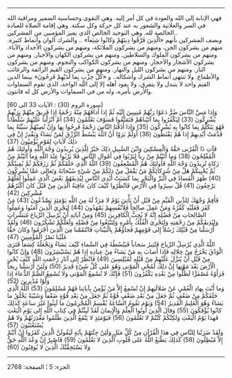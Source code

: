 ------------------------------------------------------------------------

فهي الإنابة إلى الله والعودة في كل أمر إليه. وهي التقوى وحساسية الضمير
ومراقبة الله في السر والعلانية والشعور به عند كل حركة وكل سكنة. وهي
إقامة الصلاة للعبادة الخالصة لله. وهي التوحيد الخالص الذي يميز المؤمنين
من المشركين..  
ويصف المشركين بأنهم «الَّذِينَ فَرَّقُوا دِينَهُمْ وَكانُوا شِيَعاً» .. والشرك ألوان
وأنماط كثيرة. منهم من يشركون الجن، ومنهم من يشركون الملائكة، ومنهم من
يشركون الأجداد والآباء. ومنهم من يشركون الملوك والسلاطين. ومنهم من
يشركون الكهان والأحبار. ومنهم من يشركون الأشجار والأحجار. ومنهم من
يشركون الكواكب والنجوم. ومنهم من يشركون النار. ومنهم من يشركون الليل
والنهار. ومنهم من يشركون القيم الزائفة والرغائب والأطماع. ولا تنتهي
أنماط الشرك وأشكاله.. و «كُلُّ حِزْبٍ بِما لَدَيْهِمْ فَرِحُونَ» بينما الدين القيم واحد
لا يتبدل ولا يتفرق، ولا يقود أهله إلا إلى الله الواحد، الذي تقوم
السماوات والأرض بأمره، وله من في السماوات والأرض كل له قانتون.  
  
\[سورة الروم (30) : الآيات 33 الى 60\]  
وَإِذا مَسَّ النَّاسَ ضُرٌّ دَعَوْا رَبَّهُمْ مُنِيبِينَ إِلَيْهِ ثُمَّ إِذا أَذاقَهُمْ مِنْهُ رَحْمَةً إِذا فَرِيقٌ
مِنْهُمْ بِرَبِّهِمْ يُشْرِكُونَ (33) لِيَكْفُرُوا بِما آتَيْناهُمْ فَتَمَتَّعُوا فَسَوْفَ تَعْلَمُونَ (34) أَمْ
أَنْزَلْنا عَلَيْهِمْ سُلْطاناً فَهُوَ يَتَكَلَّمُ بِما كانُوا بِهِ يُشْرِكُونَ (35) وَإِذا أَذَقْنَا النَّاسَ
رَحْمَةً فَرِحُوا بِها وَإِنْ تُصِبْهُمْ سَيِّئَةٌ بِما قَدَّمَتْ أَيْدِيهِمْ إِذا هُمْ يَقْنَطُونَ (36) أَوَلَمْ
يَرَوْا أَنَّ اللَّهَ يَبْسُطُ الرِّزْقَ لِمَنْ يَشاءُ وَيَقْدِرُ إِنَّ فِي ذلِكَ لَآياتٍ لِقَوْمٍ يُؤْمِنُونَ
(37)  
فَآتِ ذَا الْقُرْبى حَقَّهُ وَالْمِسْكِينَ وَابْنَ السَّبِيلِ ذلِكَ خَيْرٌ لِلَّذِينَ يُرِيدُونَ وَجْهَ اللَّهِ
وَأُولئِكَ هُمُ الْمُفْلِحُونَ (38) وَما آتَيْتُمْ مِنْ رِباً لِيَرْبُوَا فِي أَمْوالِ النَّاسِ فَلا يَرْبُوا
عِنْدَ اللَّهِ وَما آتَيْتُمْ مِنْ زَكاةٍ تُرِيدُونَ وَجْهَ اللَّهِ فَأُولئِكَ هُمُ الْمُضْعِفُونَ (39) اللَّهُ
الَّذِي خَلَقَكُمْ ثُمَّ رَزَقَكُمْ ثُمَّ يُمِيتُكُمْ ثُمَّ يُحْيِيكُمْ هَلْ مِنْ شُرَكائِكُمْ مَنْ يَفْعَلُ مِنْ ذلِكُمْ مِنْ
شَيْءٍ سُبْحانَهُ وَتَعالى عَمَّا يُشْرِكُونَ (40) ظَهَرَ الْفَسادُ فِي الْبَرِّ وَالْبَحْرِ بِما كَسَبَتْ
أَيْدِي النَّاسِ لِيُذِيقَهُمْ بَعْضَ الَّذِي عَمِلُوا لَعَلَّهُمْ يَرْجِعُونَ (41) قُلْ سِيرُوا فِي الْأَرْضِ
فَانْظُرُوا كَيْفَ كانَ عاقِبَةُ الَّذِينَ مِنْ قَبْلُ كانَ أَكْثَرُهُمْ مُشْرِكِينَ (42)  
فَأَقِمْ وَجْهَكَ لِلدِّينِ الْقَيِّمِ مِنْ قَبْلِ أَنْ يَأْتِيَ يَوْمٌ لا مَرَدَّ لَهُ مِنَ اللَّهِ يَوْمَئِذٍ يَصَّدَّعُونَ
(43) مَنْ كَفَرَ فَعَلَيْهِ كُفْرُهُ وَمَنْ عَمِلَ صالِحاً فَلِأَنْفُسِهِمْ يَمْهَدُونَ (44) لِيَجْزِيَ الَّذِينَ
آمَنُوا وَعَمِلُوا الصَّالِحاتِ مِنْ فَضْلِهِ إِنَّهُ لا يُحِبُّ الْكافِرِينَ (45) وَمِنْ آياتِهِ أَنْ يُرْسِلَ
الرِّياحَ مُبَشِّراتٍ وَلِيُذِيقَكُمْ مِنْ رَحْمَتِهِ وَلِتَجْرِيَ الْفُلْكُ بِأَمْرِهِ وَلِتَبْتَغُوا مِنْ فَضْلِهِ
وَلَعَلَّكُمْ تَشْكُرُونَ (46) وَلَقَدْ أَرْسَلْنا مِنْ قَبْلِكَ رُسُلاً إِلى قَوْمِهِمْ فَجاؤُهُمْ بِالْبَيِّناتِ
فَانْتَقَمْنا مِنَ الَّذِينَ أَجْرَمُوا وَكانَ حَقًّا عَلَيْنا نَصْرُ الْمُؤْمِنِينَ (47)  
اللَّهُ الَّذِي يُرْسِلُ الرِّياحَ فَتُثِيرُ سَحاباً فَيَبْسُطُهُ فِي السَّماءِ كَيْفَ يَشاءُ وَيَجْعَلُهُ كِسَفاً
فَتَرَى الْوَدْقَ يَخْرُجُ مِنْ خِلالِهِ فَإِذا أَصابَ بِهِ مَنْ يَشاءُ مِنْ عِبادِهِ إِذا هُمْ يَسْتَبْشِرُونَ
(48) وَإِنْ كانُوا مِنْ قَبْلِ أَنْ يُنَزَّلَ عَلَيْهِمْ مِنْ قَبْلِهِ لَمُبْلِسِينَ (49) فَانْظُرْ إِلى آثارِ
رَحْمَتِ اللَّهِ كَيْفَ يُحْيِ الْأَرْضَ بَعْدَ مَوْتِها إِنَّ ذلِكَ لَمُحْيِ الْمَوْتى وَهُوَ عَلى كُلِّ شَيْءٍ قَدِيرٌ
(50) وَلَئِنْ أَرْسَلْنا رِيحاً فَرَأَوْهُ مُصْفَرًّا لَظَلُّوا مِنْ بَعْدِهِ يَكْفُرُونَ (51) فَإِنَّكَ لا تُسْمِعُ
الْمَوْتى وَلا تُسْمِعُ الصُّمَّ الدُّعاءَ إِذا وَلَّوْا مُدْبِرِينَ (52)  
وَما أَنْتَ بِهادِ الْعُمْيِ عَنْ ضَلالَتِهِمْ إِنْ تُسْمِعُ إِلاَّ مَنْ يُؤْمِنُ بِآياتِنا فَهُمْ مُسْلِمُونَ
(53) اللَّهُ الَّذِي خَلَقَكُمْ مِنْ ضَعْفٍ ثُمَّ جَعَلَ مِنْ بَعْدِ ضَعْفٍ قُوَّةً ثُمَّ جَعَلَ مِنْ بَعْدِ قُوَّةٍ ضَعْفاً
وَشَيْبَةً يَخْلُقُ ما يَشاءُ وَهُوَ الْعَلِيمُ الْقَدِيرُ (54) وَيَوْمَ تَقُومُ السَّاعَةُ يُقْسِمُ الْمُجْرِمُونَ
ما لَبِثُوا غَيْرَ ساعَةٍ كَذلِكَ كانُوا يُؤْفَكُونَ (55) وَقالَ الَّذِينَ أُوتُوا الْعِلْمَ وَالْإِيمانَ
لَقَدْ لَبِثْتُمْ فِي كِتابِ اللَّهِ إِلى يَوْمِ الْبَعْثِ فَهذا يَوْمُ الْبَعْثِ وَلكِنَّكُمْ كُنْتُمْ لا
تَعْلَمُونَ (56) فَيَوْمَئِذٍ لا يَنْفَعُ الَّذِينَ ظَلَمُوا مَعْذِرَتُهُمْ وَلا هُمْ يُسْتَعْتَبُونَ (57)  
وَلَقَدْ ضَرَبْنا لِلنَّاسِ فِي هذَا الْقُرْآنِ مِنْ كُلِّ مَثَلٍ وَلَئِنْ جِئْتَهُمْ بِآيَةٍ لَيَقُولَنَّ الَّذِينَ
كَفَرُوا إِنْ أَنْتُمْ إِلاَّ مُبْطِلُونَ (58) كَذلِكَ يَطْبَعُ اللَّهُ عَلى قُلُوبِ الَّذِينَ لا يَعْلَمُونَ
(59) فَاصْبِرْ إِنَّ وَعْدَ اللَّهِ حَقٌّ وَلا يَسْتَخِفَّنَّكَ الَّذِينَ لا يُوقِنُونَ (60)

------------------------------------------------------------------------

الجزء: 5 ¦ الصفحة: 2768
